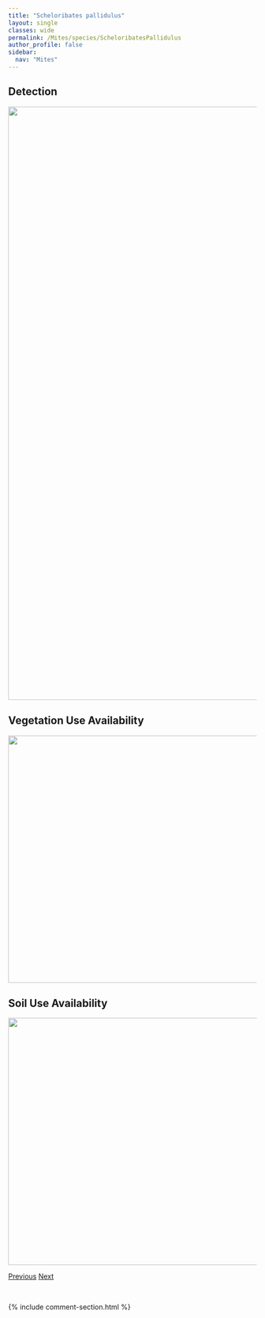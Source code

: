 ```yaml
---
title: "Scheloribates pallidulus"
layout: single
classes: wide
permalink: /Mites/species/ScheloribatesPallidulus
author_profile: false
sidebar:
  nav: "Mites"
---
```


<h2>Detection</h2>

<a href="https://drive.google.com/uc?export=view&id=1sLYe1kXCKt1sNg5o4iAWP4k-o9YCLMa4">
<img src="https://drive.google.com/uc?export=view&id=1sLYe1kXCKt1sNg5o4iAWP4k-o9YCLMa4" height = "1200" width = "800">
</a>


<h2>Vegetation Use Availability</h2>

<a href="https://drive.google.com/uc?export=view&id=1VZaLIwKGtZflmDqUahlXG7HdqMtZOCtC">
<img src="https://drive.google.com/uc?export=view&id=1VZaLIwKGtZflmDqUahlXG7HdqMtZOCtC" height = "500" width = "1000">
</a>


<h2>Soil Use Availability</h2>

<a href="https://drive.google.com/uc?export=view&id=1K5fC6YWKoQzrWz09NuPyRt3QavfJ7vVR">
<img src="https://drive.google.com/uc?export=view&id=1K5fC6YWKoQzrWz09NuPyRt3QavfJ7vVR" height = "500" width = "1000">
</a>


<a href="/DevelopmentWebsite/Mites/species/ScheloribatesLaevigatus" class="pagination--pager" title="Scheloribates laevigatus">Previous</a> <a href="/DevelopmentWebsite/Mites/species/ScheloribatesSp3DEW" class="pagination--pager" title="Scheloribates sp. 3 DEW">Next</a>

<p>&nbsp;</p>

{% include comment-section.html %}
